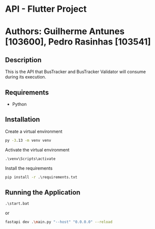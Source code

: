 # API - Flutter Project
# Authors: Guilherme Antunes [103600], Pedro Rasinhas [103541]

## Description
This is the API that BusTracker and BusTracker Validator will consume during its execution.

## Requirements
- Python

## Installation

Create a virtual environment

```bat
py -3.13 -m venv venv
```
Activate the virtual environment

```bat
.\venv\Scripts\activate
```
Install the requirements

```bat
pip install -r .\requirements.txt
```


## Running the Application
```bat
.\start.bat
```
or

```bash
fastapi dev .\main.py "--host" "0.0.0.0" --reload
```